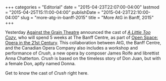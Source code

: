 +++
categories = "Editorial"
date = "2015-04-23T22:07:00-04:00"
lastmod = "2015-04-25T15:11:00-04:00"
publishDate = "2015-04-23T22:10:00-04:00"
slug = "more-atg-in-banff-2015"
title = "More AtG in Banff, 2015"
+++

Yesterday [Against the Grain Theatre](http://againstthegraintheatre.com/) announced the cast of [*A Little Too Cozy*](/atg-in-banff-2015/), who will spend 5 weeks at The Banff Centre, as part of [Open Space: Opera in the 21st Century](http://www.banffcentre.ca/programs/program.aspx?id=1532). This collaboration between AtG, the Banff Centre, and the Canadian Opera Company also includes a workshop and performance of *Crush*, a new opera by composer James Rolfe and librettist Anna Chatterton. *Crush* is based on the timeless story of Don Juan, but with a female Don, aptly named Donna. 

Get to know the cast of *Crush* right here.
